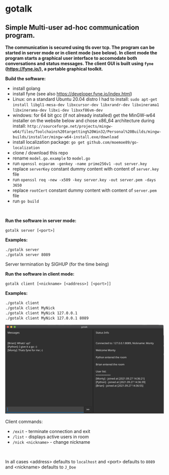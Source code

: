 # gotalk

## Simple Multi-user ad-hoc communication program.
**The communication is secured using tls over tcp. The program can be started in server mode or in client mode (see below). In client mode the program starts a graphical user interface to accomodate both conversations and status messages. The client GUI is built using `fyne` (https://fyne.io/), a portable graphical toolkit.**

&NewLine; 
**Build the software:**
- install golang
- install fyne (see also https://developer.fyne.io/index.html)
- Linux: on a standard Ubuntu 20.04 distro I had to install:
  `sudo apt-get install libgl1-mesa-dev libxcursor-dev libxrandr-dev libxinerama1 libxinerama-dev libxi-dev libxxf86vm-dev`
- windows:  for 64 bit gcc (if not already installed) get the MinGW-w64 installer on the website below and chose x86_64 architecture during install:
  `http://sourceforge.net/projects/mingw-w64/files/Toolchains%20targetting%20Win32/Personal%20Builds/mingw-builds/installer/mingw-w64-install.exe/download`
- install localization package: `go get github.com/moemoe89/go-localization`
- clone / download this repo
- rename `model.go.example` to `model.go`
- run `openssl ecparam -genkey -name prime256v1 -out server.key`
- replace `serverKey` constant dummy content with content of `server.key` file
- run `openssl req -new -x509 -key server.key -out server.pem -days 3650`
- replace `rootCert` constant dummy content with content of `server.pem` file
- run `go build`


&NewLine;  
&NewLine;  

**Run the software in server mode:**

	gotalk server [<port>] 

**Examples:**

    ./gotalk server
    ./gotalk server 8089

Server termination by SIGHUP (for the time being)

**Run the software in client mode:**

	gotalk client [<nickname> [<address>] [<port>]]

**Examples:**

    ./gotalk client
    ./gotalk client MyNick
    ./gotalk client MyNick 127.0.0.1
    ./gotalk client MyNick 127.0.0.1 8089

![Client example](https://github.com/ulritter/gotalk/blob/main/example.png)

Client commands:
- `/exit` - terminate connection and exit
- `/list` - displays active users in room
- `/nick <nickname>` - change nickname

&NewLine;   
&NewLine;   

In all cases \<address\> defaults to `localhost` and \<port\> defaults to `8089` and \<nickname\> defaults to `J_Doe`

